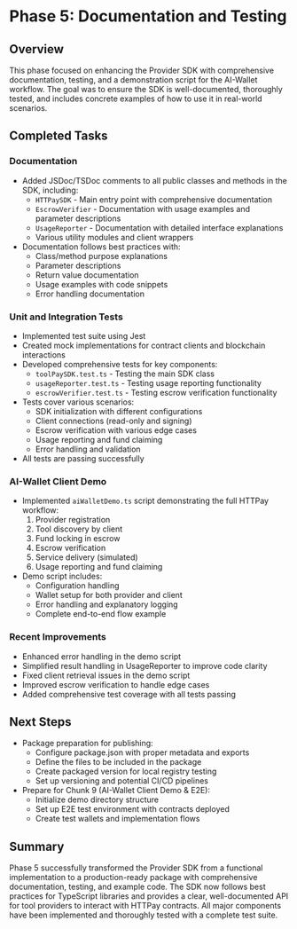 # Phase 5: Documentation and Testing

## Overview
This phase focused on enhancing the Provider SDK with comprehensive documentation, testing, and a demonstration script for the AI-Wallet workflow. The goal was to ensure the SDK is well-documented, thoroughly tested, and includes concrete examples of how to use it in real-world scenarios.

## Completed Tasks

### Documentation
- Added JSDoc/TSDoc comments to all public classes and methods in the SDK, including:
  - `HTTPaySDK` - Main entry point with comprehensive documentation
  - `EscrowVerifier` - Documentation with usage examples and parameter descriptions
  - `UsageReporter` - Documentation with detailed interface explanations
  - Various utility modules and client wrappers
- Documentation follows best practices with:
  - Class/method purpose explanations
  - Parameter descriptions
  - Return value documentation
  - Usage examples with code snippets
  - Error handling documentation

### Unit and Integration Tests
- Implemented test suite using Jest
- Created mock implementations for contract clients and blockchain interactions
- Developed comprehensive tests for key components:
  - `toolPaySDK.test.ts` - Testing the main SDK class
  - `usageReporter.test.ts` - Testing usage reporting functionality
  - `escrowVerifier.test.ts` - Testing escrow verification functionality
- Tests cover various scenarios:
  - SDK initialization with different configurations
  - Client connections (read-only and signing)
  - Escrow verification with various edge cases
  - Usage reporting and fund claiming
  - Error handling and validation
- All tests are passing successfully

### AI-Wallet Client Demo
- Implemented `aiWalletDemo.ts` script demonstrating the full HTTPay workflow:
  1. Provider registration
  2. Tool discovery by client
  3. Fund locking in escrow
  4. Escrow verification
  5. Service delivery (simulated)
  6. Usage reporting and fund claiming
- Demo script includes:
  - Configuration handling
  - Wallet setup for both provider and client
  - Error handling and explanatory logging
  - Complete end-to-end flow example

### Recent Improvements
- Enhanced error handling in the demo script
- Simplified result handling in UsageReporter to improve code clarity
- Fixed client retrieval issues in the demo script
- Improved escrow verification to handle edge cases
- Added comprehensive test coverage with all tests passing

## Next Steps
- Package preparation for publishing:
  - Configure package.json with proper metadata and exports
  - Define the files to be included in the package
  - Create packaged version for local registry testing
  - Set up versioning and potential CI/CD pipelines
- Prepare for Chunk 9 (AI-Wallet Client Demo & E2E):
  - Initialize demo directory structure
  - Set up E2E test environment with contracts deployed
  - Create test wallets and implementation flows

## Summary
Phase 5 successfully transformed the Provider SDK from a functional implementation to a production-ready package with comprehensive documentation, testing, and example code. The SDK now follows best practices for TypeScript libraries and provides a clear, well-documented API for tool providers to interact with HTTPay contracts. All major components have been implemented and thoroughly tested with a complete test suite.
